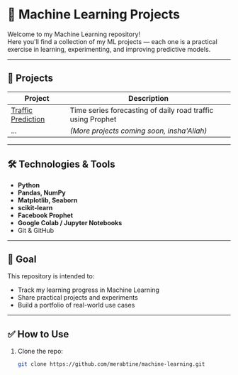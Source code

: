 # 🧠 Machine Learning Projects

Welcome to my Machine Learning repository!  
Here you'll find a collection of my ML projects — each one is a practical exercise in learning, experimenting, and improving predictive models.

---

## 📁 Projects

| Project | Description |
|--------|-------------|
| [Traffic Prediction](./traffic-prediction) | Time series forecasting of daily road traffic using Prophet |
| ...     | *(More projects coming soon, insha'Allah)* |

---

## 🛠️ Technologies & Tools

- **Python**
- **Pandas, NumPy**
- **Matplotlib, Seaborn**
- **scikit-learn**
- **Facebook Prophet**
- **Google Colab / Jupyter Notebooks**
- Git & GitHub

---

## 📌 Goal

This repository is intended to:
- Track my learning progress in Machine Learning
- Share practical projects and experiments
- Build a portfolio of real-world use cases

---

## ✅ How to Use

1. Clone the repo:
   ```bash
   git clone https://github.com/merabtine/machine-learning.git

